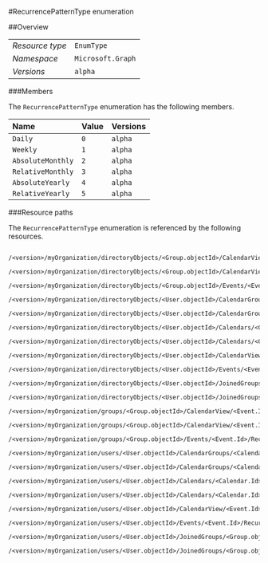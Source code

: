 #RecurrencePatternType enumeration

 



##Overview

|  |  | 
| :-- | :-- | 
| _Resource type_ | `EnumType` | 
| _Namespace_ | `Microsoft.Graph` | 
| _Versions_ | `alpha` | 


###Members

The `RecurrencePatternType` enumeration has the following members. 

| Name | Value | Versions | 
| :-- | :-- | :-- | 
| `Daily` | `0` | `alpha` | 
| `Weekly` | `1` | `alpha` | 
| `AbsoluteMonthly` | `2` | `alpha` | 
| `RelativeMonthly` | `3` | `alpha` | 
| `AbsoluteYearly` | `4` | `alpha` | 
| `RelativeYearly` | `5` | `alpha` | 


###Resource paths

The `RecurrencePatternType` enumeration is referenced by the following resources. 

```
	/<version>/myOrganization/directoryObjects/<Group.objectId>/CalendarView/<Event.Id>/Instances/<Event.Id>/Recurrence/Pattern/Type
	/<version>/myOrganization/directoryObjects/<Group.objectId>/CalendarView/<Event.Id>/Recurrence/Pattern/Type
	/<version>/myOrganization/directoryObjects/<Group.objectId>/Events/<Event.Id>/Recurrence/Pattern/Type
	/<version>/myOrganization/directoryObjects/<User.objectId>/CalendarGroups/<CalendarGroup.Id>/Calendars/<Calendar.Id>/CalendarView/<Event.Id>/Recurrence/Pattern/Type
	/<version>/myOrganization/directoryObjects/<User.objectId>/CalendarGroups/<CalendarGroup.Id>/Calendars/<Calendar.Id>/Events/<Event.Id>/Recurrence/Pattern/Type
	/<version>/myOrganization/directoryObjects/<User.objectId>/Calendars/<Calendar.Id>/CalendarView/<Event.Id>/Recurrence/Pattern/Type
	/<version>/myOrganization/directoryObjects/<User.objectId>/Calendars/<Calendar.Id>/Events/<Event.Id>/Recurrence/Pattern/Type
	/<version>/myOrganization/directoryObjects/<User.objectId>/CalendarView/<Event.Id>/Recurrence/Pattern/Type
	/<version>/myOrganization/directoryObjects/<User.objectId>/Events/<Event.Id>/Recurrence/Pattern/Type
	/<version>/myOrganization/directoryObjects/<User.objectId>/JoinedGroups/<Group.objectId>/CalendarView/<Event.Id>/Recurrence/Pattern/Type
	/<version>/myOrganization/directoryObjects/<User.objectId>/JoinedGroups/<Group.objectId>/Events/<Event.Id>/Recurrence/Pattern/Type
	/<version>/myOrganization/groups/<Group.objectId>/CalendarView/<Event.Id>/Instances/<Event.Id>/Recurrence/Pattern/Type
	/<version>/myOrganization/groups/<Group.objectId>/CalendarView/<Event.Id>/Recurrence/Pattern/Type
	/<version>/myOrganization/groups/<Group.objectId>/Events/<Event.Id>/Recurrence/Pattern/Type
	/<version>/myOrganization/users/<User.objectId>/CalendarGroups/<CalendarGroup.Id>/Calendars/<Calendar.Id>/CalendarView/<Event.Id>/Recurrence/Pattern/Type
	/<version>/myOrganization/users/<User.objectId>/CalendarGroups/<CalendarGroup.Id>/Calendars/<Calendar.Id>/Events/<Event.Id>/Recurrence/Pattern/Type
	/<version>/myOrganization/users/<User.objectId>/Calendars/<Calendar.Id>/CalendarView/<Event.Id>/Recurrence/Pattern/Type
	/<version>/myOrganization/users/<User.objectId>/Calendars/<Calendar.Id>/Events/<Event.Id>/Recurrence/Pattern/Type
	/<version>/myOrganization/users/<User.objectId>/CalendarView/<Event.Id>/Recurrence/Pattern/Type
	/<version>/myOrganization/users/<User.objectId>/Events/<Event.Id>/Recurrence/Pattern/Type
	/<version>/myOrganization/users/<User.objectId>/JoinedGroups/<Group.objectId>/CalendarView/<Event.Id>/Recurrence/Pattern/Type
	/<version>/myOrganization/users/<User.objectId>/JoinedGroups/<Group.objectId>/Events/<Event.Id>/Recurrence/Pattern/Type
```





<!-- {
"type": "#page.annotation",
"tocPath": "EnumType/RecurrencePatternType",
"section": "documentation"
} -->